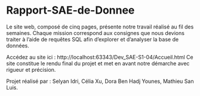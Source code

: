 # Rapport-SAE-de-Donnee
Le site web, composé de cinq pages, présente notre travail réalisé au fil des semaines. Chaque mission correspond aux consignes que nous devions traiter à l’aide de requêtes SQL afin d’explorer et d’analyser la base de données.

Accédez au site ici : http://localhost:63343/Dev_SAE-S1-04/Accueil.html
Ce site constitue le rendu final du projet et met en avant notre démarche avec rigueur et précision.

Projet réalisé par : Selyan Idri, Célia Xu, Dora Ben Hadj Younes, Mathieu San Luis.
